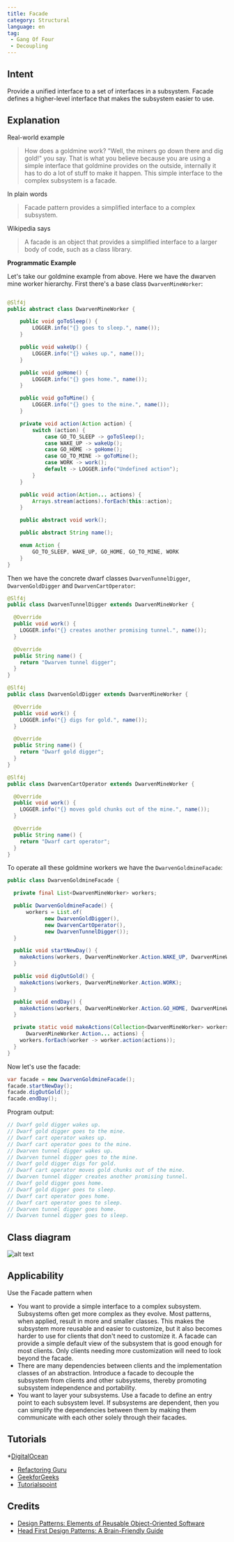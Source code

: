 ```yaml
---
title: Facade
category: Structural
language: en
tag:
 - Gang Of Four
 - Decoupling
---
```


## Intent

Provide a unified interface to a set of interfaces in a subsystem. Facade defines a higher-level 
interface that makes the subsystem easier to use.

## Explanation

Real-world example

> How does a goldmine work? "Well, the miners go down there and dig gold!" you say. That is what you 
> believe because you are using a simple interface that goldmine provides on the outside, internally 
> it has to do a lot of stuff to make it happen. This simple interface to the complex subsystem is a 
> facade.

In plain words

> Facade pattern provides a simplified interface to a complex subsystem.

Wikipedia says

> A facade is an object that provides a simplified interface to a larger body of code, such as a 
> class library.

**Programmatic Example**

Let's take our goldmine example from above. Here we have the dwarven mine worker hierarchy. First
there's a base class `DwarvenMineWorker`:

```java

@Slf4j
public abstract class DwarvenMineWorker {

    public void goToSleep() {
        LOGGER.info("{} goes to sleep.", name());
    }

    public void wakeUp() {
        LOGGER.info("{} wakes up.", name());
    }

    public void goHome() {
        LOGGER.info("{} goes home.", name());
    }

    public void goToMine() {
        LOGGER.info("{} goes to the mine.", name());
    }

    private void action(Action action) {
        switch (action) {
            case GO_TO_SLEEP -> goToSleep();
            case WAKE_UP -> wakeUp();
            case GO_HOME -> goHome();
            case GO_TO_MINE -> goToMine();
            case WORK -> work();
            default -> LOGGER.info("Undefined action");
        }
    }

    public void action(Action... actions) {
        Arrays.stream(actions).forEach(this::action);
    }

    public abstract void work();

    public abstract String name();

    enum Action {
        GO_TO_SLEEP, WAKE_UP, GO_HOME, GO_TO_MINE, WORK
    }
}
```

Then we have the concrete dwarf classes `DwarvenTunnelDigger`, `DwarvenGoldDigger` and 
`DwarvenCartOperator`:

```java
@Slf4j
public class DwarvenTunnelDigger extends DwarvenMineWorker {

  @Override
  public void work() {
    LOGGER.info("{} creates another promising tunnel.", name());
  }

  @Override
  public String name() {
    return "Dwarven tunnel digger";
  }
}

@Slf4j
public class DwarvenGoldDigger extends DwarvenMineWorker {

  @Override
  public void work() {
    LOGGER.info("{} digs for gold.", name());
  }

  @Override
  public String name() {
    return "Dwarf gold digger";
  }
}

@Slf4j
public class DwarvenCartOperator extends DwarvenMineWorker {

  @Override
  public void work() {
    LOGGER.info("{} moves gold chunks out of the mine.", name());
  }

  @Override
  public String name() {
    return "Dwarf cart operator";
  }
}

```

To operate all these goldmine workers we have the `DwarvenGoldmineFacade`:

```java
public class DwarvenGoldmineFacade {

  private final List<DwarvenMineWorker> workers;

  public DwarvenGoldmineFacade() {
      workers = List.of(
            new DwarvenGoldDigger(),
            new DwarvenCartOperator(),
            new DwarvenTunnelDigger());
  }

  public void startNewDay() {
    makeActions(workers, DwarvenMineWorker.Action.WAKE_UP, DwarvenMineWorker.Action.GO_TO_MINE);
  }

  public void digOutGold() {
    makeActions(workers, DwarvenMineWorker.Action.WORK);
  }

  public void endDay() {
    makeActions(workers, DwarvenMineWorker.Action.GO_HOME, DwarvenMineWorker.Action.GO_TO_SLEEP);
  }

  private static void makeActions(Collection<DwarvenMineWorker> workers,
      DwarvenMineWorker.Action... actions) {
    workers.forEach(worker -> worker.action(actions));
  }
}
```

Now let's use the facade:

```java
var facade = new DwarvenGoldmineFacade();
facade.startNewDay();
facade.digOutGold();
facade.endDay();
```

Program output:

```java
// Dwarf gold digger wakes up.
// Dwarf gold digger goes to the mine.
// Dwarf cart operator wakes up.
// Dwarf cart operator goes to the mine.
// Dwarven tunnel digger wakes up.
// Dwarven tunnel digger goes to the mine.
// Dwarf gold digger digs for gold.
// Dwarf cart operator moves gold chunks out of the mine.
// Dwarven tunnel digger creates another promising tunnel.
// Dwarf gold digger goes home.
// Dwarf gold digger goes to sleep.
// Dwarf cart operator goes home.
// Dwarf cart operator goes to sleep.
// Dwarven tunnel digger goes home.
// Dwarven tunnel digger goes to sleep.
```

## Class diagram

![alt text](./etc/facade.urm.png "Facade pattern class diagram")

## Applicability

Use the Facade pattern when

* You want to provide a simple interface to a complex subsystem. Subsystems often get more complex 
as they evolve. Most patterns, when applied, result in more and smaller classes. This makes the 
subsystem more reusable and easier to customize, but it also becomes harder to use for clients that 
don't need to customize it. A facade can provide a simple default view of the subsystem that is good 
enough for most clients. Only clients needing more customization will need to look beyond the 
facade.
* There are many dependencies between clients and the implementation classes of an abstraction. 
Introduce a facade to decouple the subsystem from clients and other subsystems, thereby promoting 
subsystem independence and portability.
* You want to layer your subsystems. Use a facade to define an entry point to each subsystem level. 
If subsystems are dependent, then you can simplify the dependencies between them by making them 
communicate with each other solely through their facades.

## Tutorials

*[DigitalOcean](https://www.digitalocean.com/community/tutorials/facade-design-pattern-in-java)
* [Refactoring Guru](https://refactoring.guru/design-patterns/facade)
* [GeekforGeeks](https://www.geeksforgeeks.org/facade-design-pattern-introduction/)
* [Tutorialspoint](https://www.tutorialspoint.com/design_pattern/facade_pattern.htm)



## Credits

* [Design Patterns: Elements of Reusable Object-Oriented Software](https://www.amazon.com/gp/product/0201633612/ref=as_li_tl?ie=UTF8&camp=1789&creative=9325&creativeASIN=0201633612&linkCode=as2&tag=javadesignpat-20&linkId=675d49790ce11db99d90bde47f1aeb59)
* [Head First Design Patterns: A Brain-Friendly Guide](https://www.amazon.com/gp/product/0596007124/ref=as_li_tl?ie=UTF8&camp=1789&creative=9325&creativeASIN=0596007124&linkCode=as2&tag=javadesignpat-20&linkId=6b8b6eea86021af6c8e3cd3fc382cb5b)
